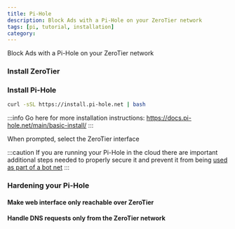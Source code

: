 ```yaml
---
title: Pi-Hole
description: Block Ads with a Pi-Hole on your ZeroTier network
tags: [pi, tutorial, installation]
category: 
---
```


Block Ads with a Pi-Hole on your ZeroTier network

### Install ZeroTier

### Install Pi-Hole

```sh
curl -sSL https://install.pi-hole.net | bash
```

:::info
Go here for more installation instructions: https://docs.pi-hole.net/main/basic-install/
:::

When prompted, select the ZeroTier interface

:::caution
If you are running your Pi-Hole in the cloud there are important additional steps needed to properly secure it and prevent it from being [used as part of a bot net](https://www.cloudflare.com/learning/ddos/dns-amplification-ddos-attack/)
:::

### Hardening your Pi-Hole

#### Make web interface only reachable over ZeroTier

#### Handle DNS requests only from the ZeroTier network
